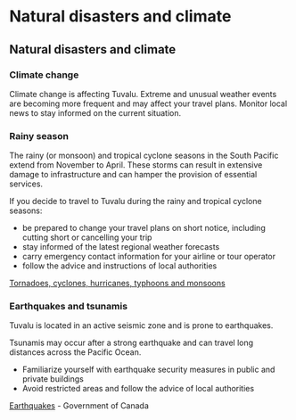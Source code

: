 # Natural disasters and climate

## Natural disasters and climate

### Climate change

Climate change is affecting Tuvalu. Extreme and unusual weather events are becoming more frequent and may affect your travel plans. Monitor local news to stay informed on the current situation. 

### Rainy season

The rainy (or monsoon) and tropical cyclone seasons in the South Pacific extend from November to April. These storms can result in extensive damage to infrastructure and can hamper the provision of essential services.

If you decide to travel to Tuvalu during the rainy and tropical cyclone seasons:

* be prepared to change your travel plans on short notice, including cutting short or cancelling your trip
* stay informed of the latest regional weather forecasts
* carry emergency contact information for your airline or tour operator
* follow the advice and instructions of local authorities

[Tornadoes, cyclones, hurricanes, typhoons and monsoons](https://travel.gc.ca/travelling/health-safety/hurricanes-typhoons-cyclones-monsoons)

### Earthquakes and tsunamis

Tuvalu is located in an active seismic zone and is prone to earthquakes.

Tsunamis may occur after a strong earthquake and can travel long distances across the Pacific Ocean.

* Familiarize yourself with earthquake security measures in public and private buildings
* Avoid restricted areas and follow the advice of local authorities

[Earthquakes](https://www.getprepared.gc.ca/cnt/rsrcs/pblctns/rthqks-wtd/index-en.aspx "Earthquakes") - Government of Canada